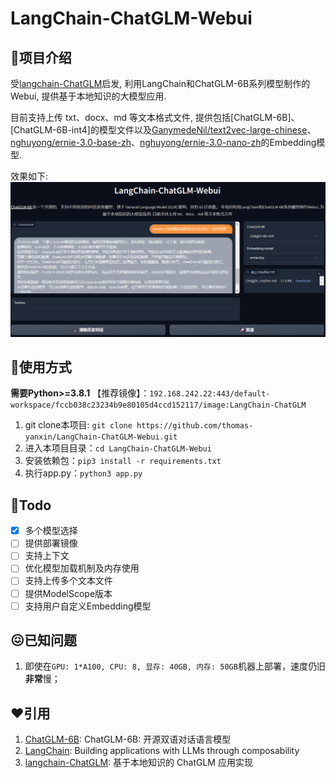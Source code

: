 # LangChain-ChatGLM-Webui

## 👏项目介绍

受[langchain-ChatGLM](https://github.com/imClumsyPanda/langchain-ChatGLM)启发, 利用LangChain和ChatGLM-6B系列模型制作的Webui, 提供基于本地知识的大模型应用.

目前支持上传 txt、docx、md 等文本格式文件, 提供包括[ChatGLM-6B]、[ChatGLM-6B-int4]的模型文件以及[GanymedeNil/text2vec-large-chinese](https://huggingface.co/GanymedeNil/text2vec-large-chinese)、[nghuyong/ernie-3.0-base-zh](https://huggingface.co/nghuyong/ernie-3.0-base-zh)、[nghuyong/ernie-3.0-nano-zh](https://huggingface.co/nghuyong/ernie-3.0-nano-zh)的Embedding模型.

效果如下:
![](./img/demo.jpg)

## 🚀使用方式

**需要Python>=3.8.1**
【推荐镜像】：`192.168.242.22:443/default-workspace/fccb038c23234b9e80105d4ccd152117/image:LangChain-ChatGLM`
1. git clone本项目: `git clone https://github.com/thomas-yanxin/LangChain-ChatGLM-Webui.git`
2. 进入本项目目录：`cd LangChain-ChatGLM-Webui`
3. 安装依赖包：`pip3 install -r requirements.txt`
4. 执行app.py：`python3 app.py`

## 💪Todo

* [x] 多个模型选择
* [ ] 提供部署镜像
* [ ] 支持上下文
* [ ] 优化模型加载机制及内存使用
* [ ] 支持上传多个文本文件
* [ ] 提供ModelScope版本
* [ ] 支持用户自定义Embedding模型

## 😖已知问题

1. 即使在`GPU: 1*A100, CPU: 8, 显存: 40GB, 内存: 50GB`机器上部署，速度仍旧**非常**慢；

## ❤️引用

1. [ChatGLM-6B](https://github.com/THUDM/ChatGLM-6B): ChatGLM-6B: 开源双语对话语言模型
2. [LangChain](https://github.com/hwchase17/langchain): Building applications with LLMs through composability
3. [langchain-ChatGLM](https://github.com/imClumsyPanda/langchain-ChatGLM): 基于本地知识的 ChatGLM 应用实现

